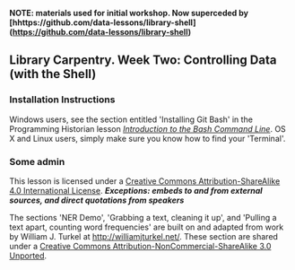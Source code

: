 **NOTE: materials used for initial workshop. Now superceded by [hhttps://github.com/data-lessons/library-shell] (https://github.com/data-lessons/library-shell)**

## Library Carpentry. Week Two: Controlling Data (with the Shell)

### Installation Instructions

Windows users, see the section entitled 'Installing Git Bash' in the Programming Historian lesson [*Introduction to the Bash Command Line*](http://programminghistorian.org/lessons/intro-to-bash). OS X and Linux users, simply make sure you know how to find your 'Terminal'.

### Some admin

This lesson is licensed under a <a rel="license" href="http://creativecommons.org/licenses/by-sa/4.0/">Creative Commons Attribution-ShareAlike 4.0 International License</a>. ***Exceptions: embeds to and from external sources, and direct quotations from speakers***

The sections 'NER Demo', 'Grabbing a text, cleaning it up', and 'Pulling a text apart, counting word frequencies' are built on and adapted from work by William J. Turkel at http://williamjturkel.net/. These section are shared under a [Creative Commons Attribution-NonCommercial-ShareAlike 3.0 Unported](http://creativecommons.org/licenses/by-nc-sa/3.0/).
